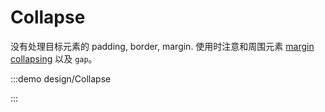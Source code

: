 # Collapse

没有处理目标元素的 padding, border, margin. 使用时注意和周围元素 [margin collapsing](https://developer.mozilla.org/en-US/docs/Web/CSS/CSS_box_model/Mastering_margin_collapsing) 以及 `gap`。

:::demo design/Collapse

:::

